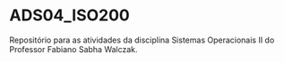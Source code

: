 # ADS04_ISO200
Repositório para as atividades da disciplina Sistemas Operacionais II do Professor Fabiano Sabha Walczak.

